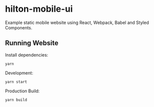 # hilton-mobile-ui
Example static mobile website using React, Webpack, Babel and Styled Components.

## Running Website
Install dependencies:

`yarn`


Development:

`yarn start`


Production Build:

`yarn build`
